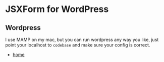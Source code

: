
# JSXForm for WordPress

## Wordpress

I use MAMP on my mac, but you can run wordpress any way you like, just point your localhost to `codebase` and make sure your config is correct. 

- [home](../)